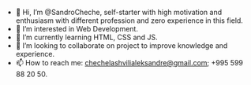- 👋 Hi, I’m @SandroCheche, self-starter with high motivation and enthusiasm with different profession and zero experience in this field.
- 👀 I’m interested in Web Development.
- 🌱 I’m currently learning HTML, CSS and JS.
- 💞️ I’m looking to collaborate on project to improve knowledge and experience.
- 📫 How to reach me: chechelashvilialeksandre@gmail.com; +995 599 88 20 50.

<!---
SandroCheche/SandroCheche is a ✨ special ✨ repository because its `README.md` (this file) appears on your GitHub profile.
You can click the Preview link to take a look at your changes.
--->
